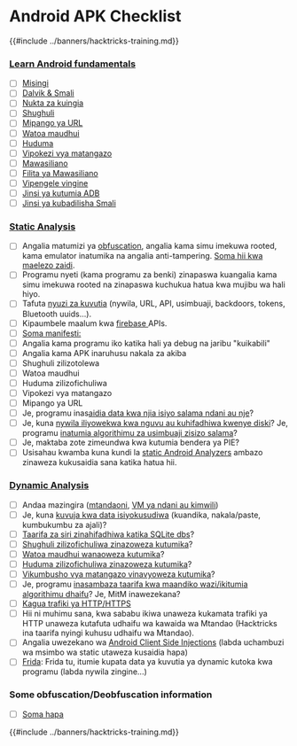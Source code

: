 # Android APK Checklist

{{#include ../banners/hacktricks-training.md}}


### [Learn Android fundamentals](android-app-pentesting/#2-android-application-fundamentals)

- [ ] [Misingi](android-app-pentesting/#fundamentals-review)
- [ ] [Dalvik & Smali](android-app-pentesting/#dalvik--smali)
- [ ] [Nukta za kuingia](android-app-pentesting/#application-entry-points)
- [ ] [Shughuli](android-app-pentesting/#launcher-activity)
- [ ] [Mipango ya URL](android-app-pentesting/#url-schemes)
- [ ] [Watoa maudhui](android-app-pentesting/#services)
- [ ] [Huduma](android-app-pentesting/#services-1)
- [ ] [Vipokezi vya matangazo](android-app-pentesting/#broadcast-receivers)
- [ ] [Mawasiliano](android-app-pentesting/#intents)
- [ ] [Filita ya Mawasiliano](android-app-pentesting/#intent-filter)
- [ ] [Vipengele vingine](android-app-pentesting/#other-app-components)
- [ ] [Jinsi ya kutumia ADB](android-app-pentesting/#adb-android-debug-bridge)
- [ ] [Jinsi ya kubadilisha Smali](android-app-pentesting/#smali)

### [Static Analysis](android-app-pentesting/#static-analysis)

- [ ] Angalia matumizi ya [obfuscation](android-checklist.md#some-obfuscation-deobfuscation-information), angalia kama simu imekuwa rooted, kama emulator inatumika na angalia anti-tampering. [Soma hii kwa maelezo zaidi](android-app-pentesting/#other-checks).
- [ ] Programu nyeti (kama programu za benki) zinapaswa kuangalia kama simu imekuwa rooted na zinapaswa kuchukua hatua kwa mujibu wa hali hiyo.
- [ ] Tafuta [nyuzi za kuvutia](android-app-pentesting/#looking-for-interesting-info) (nywila, URL, API, usimbuaji, backdoors, tokens, Bluetooth uuids...).
- [ ] Kipaumbele maalum kwa [firebase ](android-app-pentesting/#firebase)APIs.
- [ ] [Soma manifesti:](android-app-pentesting/#basic-understanding-of-the-application-manifest-xml)
- [ ] Angalia kama programu iko katika hali ya debug na jaribu "kuikabili"
- [ ] Angalia kama APK inaruhusu nakala za akiba
- [ ] Shughuli zilizotolewa
- [ ] Watoa maudhui
- [ ] Huduma zilizofichuliwa
- [ ] Vipokezi vya matangazo
- [ ] Mipango ya URL
- [ ] Je, programu inas[aidia data kwa njia isiyo salama ndani au nje](android-app-pentesting/#insecure-data-storage)?
- [ ] Je, kuna [nywila iliyowekwa kwa nguvu au kuhifadhiwa kwenye diski](android-app-pentesting/#poorkeymanagementprocesses)? Je, programu [inatumia algorithimu za usimbuaji zisizo salama](android-app-pentesting/#useofinsecureandordeprecatedalgorithms)?
- [ ] Je, maktaba zote zimeundwa kwa kutumia bendera ya PIE?
- [ ] Usisahau kwamba kuna kundi la [static Android Analyzers](android-app-pentesting/#automatic-analysis) ambazo zinaweza kukusaidia sana katika hatua hii.

### [Dynamic Analysis](android-app-pentesting/#dynamic-analysis)

- [ ] Andaa mazingira ([mtandaoni](android-app-pentesting/#online-dynamic-analysis), [VM ya ndani au kimwili](android-app-pentesting/#local-dynamic-analysis))
- [ ] Je, kuna [kuvuja kwa data isiyokusudiwa](android-app-pentesting/#unintended-data-leakage) (kuandika, nakala/paste, kumbukumbu za ajali)?
- [ ] [Taarifa za siri zinahifadhiwa katika SQLite dbs](android-app-pentesting/#sqlite-dbs)?
- [ ] [Shughuli zilizofichuliwa zinazoweza kutumika](android-app-pentesting/#exploiting-exported-activities-authorisation-bypass)?
- [ ] [Watoa maudhui wanaoweza kutumika](android-app-pentesting/#exploiting-content-providers-accessing-and-manipulating-sensitive-information)?
- [ ] [Huduma zilizofichuliwa zinazoweza kutumika](android-app-pentesting/#exploiting-services)?
- [ ] [Vikumbusho vya matangazo vinavyoweza kutumika](android-app-pentesting/#exploiting-broadcast-receivers)?
- [ ] Je, programu [inasambaza taarifa kwa maandiko wazi/ikitumia algorithimu dhaifu](android-app-pentesting/#insufficient-transport-layer-protection)? Je, MitM inawezekana?
- [ ] [Kagua trafiki ya HTTP/HTTPS](android-app-pentesting/#inspecting-http-traffic)
- [ ] Hii ni muhimu sana, kwa sababu ikiwa unaweza kukamata trafiki ya HTTP unaweza kutafuta udhaifu wa kawaida wa Mtandao (Hacktricks ina taarifa nyingi kuhusu udhaifu wa Mtandao).
- [ ] Angalia uwezekano wa [Android Client Side Injections](android-app-pentesting/#android-client-side-injections-and-others) (labda uchambuzi wa msimbo wa static utaweza kusaidia hapa)
- [ ] [Frida](android-app-pentesting/#frida): Frida tu, itumie kupata data ya kuvutia ya dynamic kutoka kwa programu (labda nywila zingine...)

### Some obfuscation/Deobfuscation information

- [ ] [Soma hapa](android-app-pentesting/#obfuscating-deobfuscating-code)


{{#include ../banners/hacktricks-training.md}}
